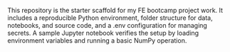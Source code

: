 This repository is the starter scaffold for my FE bootcamp project work. It includes a reproducible Python environment, folder structure for data, notebooks, and source code, and a .env configuration for managing secrets. A sample Jupyter notebook verifies the setup by loading environment variables and running a basic NumPy operation.